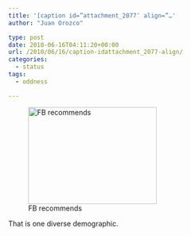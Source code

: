 ```yaml
---
title: '[caption id=”attachment_2077″ align=”…'
author: "Juan Orozco" 

type: post
date: 2010-06-16T04:11:20+00:00
url: /2010/06/16/caption-idattachment_2077-align/
categories:
  - status
tags:
  - oddness

---
```

<figure id="attachment_2077" aria-describedby="caption-attachment-2077" style="width: 258px" class="wp-caption alignnone"><img src="https://i0.wp.com/iam.juano.info/files/2010/06/Facebook-Google-Chrome-6162010-120831-AM.bmp_.jpg?resize=258%2C195" alt="FB recommends" title="FB recommends" width="258" height="195" class="size-full wp-image-2077" data-recalc-dims="1" /><figcaption id="caption-attachment-2077" class="wp-caption-text">FB recommends</figcaption></figure>

That is one diverse demographic.
